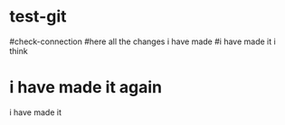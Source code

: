 # test-git

#check-connection
#here all the changes i have made
#i have made it i think

# i have made it again

i have made it
